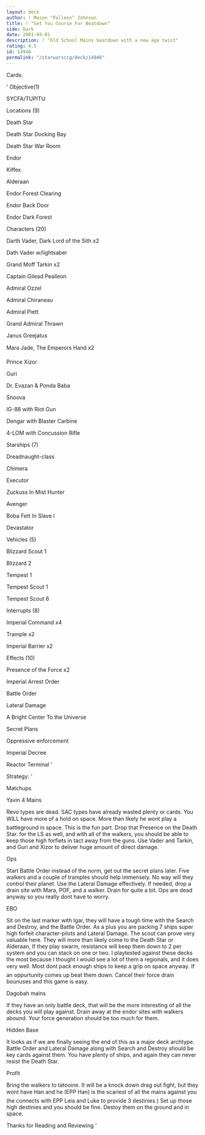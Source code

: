 ```yaml
---
layout: deck
author: ! Mason "Palleon" Johnson
title: ! "Set You Course For Beatdown"
side: Dark
date: 2001-04-01
description: ! "Old School Mains beatdown with a new age twist"
rating: 4.5
id: 14946
permalink: "/starwarsccg/deck/14946"
---
```

Cards: 

' Objective(1) 


SYCFA/TUPITU 


Locations (9) 

Death Star 

Death Star Docking Bay 

Death Star War Room 

Endor 

Kiffex 

Alderaan 

Endor Forest Clearing 

Endor Back Door 

Endor Dark Forest 



Characters (20) 

Darth Vader, Dark Lord of the Sith x2 

Dath Vader w/lightsaber 

Grand Moff Tarkin x2 

Captain Gilead Pealleon 

Admiral Ozzel

Admiral Chiraneau

Admiral Piett

Grand Admiral Thrawn 

Janus Greejatus 

Mara Jade, The Emperors Hand x2 

Prince Xizor 

Guri 

Dr. Evazan & Ponda Baba  

Snoova 

IG-88 with Riot Gun 

Dengar with Blaster Carbine 

4-LOM with Concussion Rifle 


Starships (7) 

Dreadnaught-class 

Chimera 

Executor 

Zuckuss In Mist Hunter 

Avenger

Boba Fett In Slave I 

Devastator 


Vehicles (5) 

Blizzard Scout 1 

Blizzard 2 

Tempest 1 

Tempest Scout 1 

Tempest Scout 6 


Interrupts (8) 


Imperial Command x4

Trample x2 

Imperial Barrier x2 


Effects (10) 


Presence of the Force x2

Imperial Arrest Order 

Battle Order 

Lateral Damage 

A Bright Center To the Universe 

Secret Plans 

Oppressive enforcement 

Imperial Decree 

Reactor Terminal  '

Strategy: '

 
Matchups 


Yavin 4 Mains 

Revo types are dead. SAC types have already wasted plenty or cards. You WILL have more of a hold on space. More than likely he wont play a battleground in space. This is the fun part. Drop that Presence on the Death Star. for the LS as well, and with all of the walkers, you should be able to keep those high forfiets in tact away from the guns. Use Vader and Tarkin, and Guri and Xizor to deliver huge amount of direct damage. 


Ops 

Start Battle Order instead of the norm, get out the secret plans later. Five walkers and a couple of tramples should help immensely. No way will they control their planet. Use the Lateral Damage effectively. If needed, drop a drain site with Mara, POF, and a walker. Drain for quite a bit. Ops are dead anyway so you really dont have to worry. 


EBO 

Sit on the last marker with Igar, they will have a tough time with the Search and Destroy, and the Battle Order. As a plus you are packing 7 ships super high forfeit character-pilots and Lateral Damage. The scout can prove very valuable here. They will more than likely come to the Death Star or Alderaan, If they play swarm, resistance will keep them down to 2 per system and you can stack on one or two. I playtested against these decks the most because I thought I would see a lot of them a regionals, and it does very well. Most dont pack enough ships to keep a grip on space anyway. If an oppurtunity comes up beat them down. Cancel their force drain bounuses and this game is easy. 


Dagobah mains 

If they have an only battle deck, that will be the more interesting of all the decks you will play against. Drain away at the endor sites with walkers abound. Your force generation should be too much for them. 


Hidden Base 

It looks as if we are finally seeing the end of this as a major deck archtype. Battle Order and Lateral Damage along with Search and Destroy should be key cards against them. You have plenty of ships, and again they can never resist the Death Star. 


Profit 

Bring the walkers to tatooine. It will be a knock down drag out fight, but they wont have Han and he (EPP Han) is the scariest of all the mains against you (he connects with EPP Leia and Luke to provide 3 destinies.) Set up those high destinies and you should be fine. Destoy them on the ground and in space. 


Thanks for Reading and Reviewing  '
